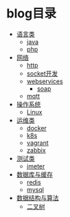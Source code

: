 # blog目录

- [语言类](#)
    - [java](/source/_posts/java/README.md)
    - [php](/source/_posts/php/README.md)
    <!-- - [golang](/source/_posts/go/README.md) -->
    <!-- - [python](#) -->
    <!-- - [node](https://lv-neo.github.io/Learn-node/) -->
    <!-- - [ios](#) -->
    <!-- - [android](#) -->
- [网络](#)
    - [http](#)
    - [socket开发](#)
    - [webservices](/source/_posts/webservice/README.md)
        - [soap](/source/_posts/java/soap.md)
    - [mqtt](https://www.jianshu.com/p/5c42cb0ed1e9)
- [操作系统](#)
    - [Linux](/source/_posts/Linux/README.md)
- [运维类](/source/_posts/ops/README.md)
    - [docker](/source/_posts/ops/docker/index.md)
    - [k8s](/source/_posts/ops/k8s/README.md)
    <!-- 不再更新 -->
    - [vagrant](/source/_posts/ops/vagrant/index.md)
    <!-- 不再更新 -->
    - [zabbix](/source/_posts/ops/zabbix/index.md)
    <!-- - [日志服务](#) -->
- [测试类](#)
    - [jmeter](#)
- [数据库与缓存](#)
    - [redis](#)
    - [mysql](#)
- [数据结构与算法](/source/_posts/algorithm/README.md)
    - [二叉树](/source/_posts/algorithm/tree/README.md)
<!-- - [架构](#) -->